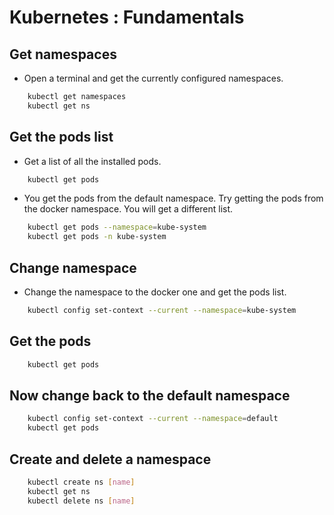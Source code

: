 # Kubernetes : Fundamentals

## Get namespaces

- Open a terminal and get the currently configured namespaces.

```bash
    kubectl get namespaces
    kubectl get ns
```

## Get the pods list

- Get a list of all the installed pods.

```bash
    kubectl get pods
```

- You get the pods from the default namespace.  Try getting the pods from the docker namespace.  You will get a different list.

```bash
    kubectl get pods --namespace=kube-system
    kubectl get pods -n kube-system
```

## Change namespace

- Change the namespace to the docker one and get the pods list.

```bash
    kubectl config set-context --current --namespace=kube-system
```

## Get the pods

```bash
    kubectl get pods
```

## Now change back to the default namespace

```bash
    kubectl config set-context --current --namespace=default
    kubectl get pods
```

## Create and delete a namespace

```bash
    kubectl create ns [name]
    kubectl get ns
    kubectl delete ns [name]
```
